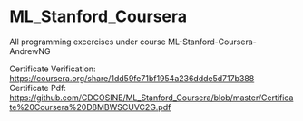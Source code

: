 # ML_Stanford_Coursera
All programming excercises under course ML-Stanford-Coursera-AndrewNG

Certificate Verification: https://coursera.org/share/1dd59fe71bf1954a236ddde5d717b388
 Certificate Pdf: https://github.com/CDCOSINE/ML_Stanford_Coursera/blob/master/Certificate%20Coursera%20D8MBWSCUVC2G.pdf

